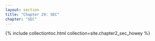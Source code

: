 ```yaml
---
layout: section
title: "Chapter 29: SEC"
chapter: "SEC"
---
```


{% include collectiontoc.html collection=site.chapter2_sec_howey %}
